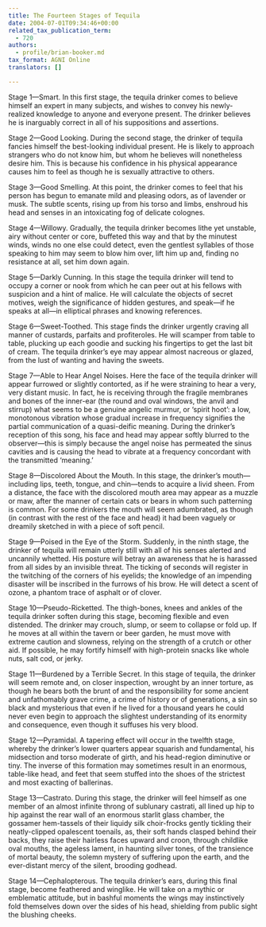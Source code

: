 ```yaml
---
title: The Fourteen Stages of Tequila
date: 2004-07-01T09:34:46+00:00
related_tax_publication_term:
  - 720
authors:
  - profile/brian-booker.md
tax_format: AGNI Online
translators: []

---
```

Stage 1—Smart. In this first stage, the tequila drinker comes to believe himself an expert in many subjects, and wishes to convey his newly-realized knowledge to anyone and everyone present. The drinker believes he is inarguably correct in all of his suppositions and assertions.

Stage 2—Good Looking. During the second stage, the drinker of tequila fancies himself the best-looking individual present. He is likely to approach strangers who do not know him, but whom he believes will nonetheless desire him. This is because his confidence in his physical appearance causes him to feel as though he is sexually attractive to others.

Stage 3—Good Smelling. At this point, the drinker comes to feel that his person has begun to emanate mild and pleasing odors, as of lavender or musk. The subtle scents, rising up from his torso and limbs, enshroud his head and senses in an intoxicating fog of delicate colognes.

Stage 4—Willowy. Gradually, the tequila drinker becomes lithe yet unstable, airy without center or core, buffeted this way and that by the minutest winds, winds no one else could detect, even the gentlest syllables of those speaking to him may seem to blow him over, lift him up and, finding no resistance at all, set him down again.

Stage 5—Darkly Cunning. In this stage the tequila drinker will tend to occupy a corner or nook from which he can peer out at his fellows with suspicion and a hint of malice. He will calculate the objects of secret motives, weigh the significance of hidden gestures, and speak—if he speaks at all—in elliptical phrases and knowing references.

Stage 6—Sweet-Toothed. This stage finds the drinker urgently craving all manner of custards, parfaits and profiteroles. He will scamper from table to table, plucking up each goodie and sucking his fingertips to get the last bit of cream. The tequila drinker’s eye may appear almost nacreous or glazed, from the lust of wanting and having the sweets.

Stage 7—Able to Hear Angel Noises. Here the face of the tequila drinker will appear furrowed or slightly contorted, as if he were straining to hear a very, very distant music. In fact, he is receiving through the fragile membranes and bones of the inner-ear (the round and oval windows, the anvil and stirrup) what seems to be a genuine angelic murmur, or ‘spirit hoot’: a low, monotonous vibration whose gradual increase in frequency signifies the partial communication of a quasi-deific meaning. During the drinker’s reception of this song, his face and head may appear softly blurred to the observer—this is simply because the angel noise has permeated the sinus cavities and is causing the head to vibrate at a frequency concordant with the transmitted ‘meaning.’

Stage 8—Discolored About the Mouth. In this stage, the drinker’s mouth—including lips, teeth, tongue, and chin—tends to acquire a livid sheen. From a distance, the face with the discolored mouth area may appear as a muzzle or maw, after the manner of certain cats or bears in whom such patterning is common. For some drinkers the mouth will seem adumbrated, as though (in contrast with the rest of the face and head) it had been vaguely or dreamily sketched in with a piece of soft pencil.

Stage 9—Poised in the Eye of the Storm. Suddenly, in the ninth stage, the drinker of tequila will remain utterly still with all of his senses alerted and uncannily whetted. His posture will betray an awareness that he is harassed from all sides by an invisible threat. The ticking of seconds will register in the twitching of the corners of his eyelids; the knowledge of an impending disaster will be inscribed in the furrows of his brow. He will detect a scent of ozone, a phantom trace of asphalt or of clover.

Stage 10—Pseudo-Ricketted. The thigh-bones, knees and ankles of the tequila drinker soften during this stage, becoming flexible and even distended. The drinker may crouch, slump, or seem to collapse or fold up. If he moves at all within the tavern or beer garden, he must move with extreme caution and slowness, relying on the strength of a crutch or other aid. If possible, he may fortify himself with high-protein snacks like whole nuts, salt cod, or jerky.

Stage 11—Burdened by a Terrible Secret. In this stage of tequila, the drinker will seem remote and, on closer inspection, wrought by an inner torture, as though he bears both the brunt of and the responsibility for some ancient and unfathomably grave crime, a crime of history or of generations, a sin so black and mysterious that even if he lived for a thousand years he could never even begin to approach the slightest understanding of its enormity and consequence, even though it suffuses his very blood.

Stage 12—Pyramidal. A tapering effect will occur in the twelfth stage, whereby the drinker’s lower quarters appear squarish and fundamental, his midsection and torso moderate of girth, and his head-region diminutive or tiny. The inverse of this formation may sometimes result in an enormous, table-like head, and feet that seem stuffed into the shoes of the strictest and most exacting of ballerinas.

Stage 13—Castrato. During this stage, the drinker will feel himself as one member of an almost infinite throng of sublunary castrati, all lined up hip to hip against the rear wall of an enormous starlit glass chamber, the gossamer hem-tassels of their liquidy silk choir-frocks gently tickling their neatly-clipped opalescent toenails, as, their soft hands clasped behind their backs, they raise their hairless faces upward and croon, through childlike oval mouths, the ageless lament, in haunting silver tones, of the transience of mortal beauty, the solemn mystery of suffering upon the earth, and the ever-distant mercy of the silent, brooding godhead.

Stage 14—Cephalopterous. The tequila drinker’s ears, during this final stage, become feathered and winglike. He will take on a mythic or emblematic attitude, but in bashful moments the wings may instinctively fold themselves down over the sides of his head, shielding from public sight the blushing cheeks.
